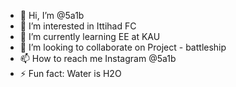 - 👋 Hi, I’m @5a1b
- 👀 I’m interested in Ittihad FC
- 🌱 I’m currently learning EE at KAU
- 💞️ I’m looking to collaborate on Project - battleship
- 📫 How to reach me Instagram @5a1b
- ⚡ Fun fact: Water is H2O
